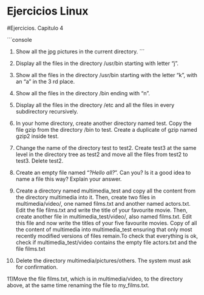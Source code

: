 # Ejercicios Linux

#Ejercicios. Capitulo 4

´´´console
1) Show all the jpg pictures in the current directory.
´´´

2) Display all the files in the directory /usr/bin starting with letter “j”.


3) Show all the files in the directory /usr/bin starting with the letter “k”, with an “a” 
in the 3 rd place.


4) Show all the files in the directory /bin ending with “n”.


5) Display all the files in the directory /etc and all the files in every subdirectory
recursively.

6) In your home directory, create another directory named test. Copy the file gzip from
the directory /bin to test. Create a duplicate of gzip named gzip2 inside test.


7) Change the name of the directory test to test2. Create test3 at the same level in
the directory tree as test2 and move all the files from test2 to test3. Delete test2.


8) Create an empty file named “*?Hello all?*”. Can you? Is it a good idea to name a file
this way? Explain your answer.


9) Create a directory named multimedia_test and copy all the content from the
directory multimedia into it. Then, create two files in multimedia/video/, one
named films.txt and another named actors.txt. Edit the file films.txt and write
the title of your favourite movie. Then, create another file in multimedia_test/video/,
also named films.txt. Edit this file and now write the titles of your five favourite movies.
Copy of all the content of multimedia into multimedia_test ensuring that
only most recently modified versions of files remain.To check that
everything is ok, check if multimedia_test/video contains the empty file
actors.txt and the file films.txt

10) Delete the directory multimedia/pictures/others. The system must ask for
confirmation.

11)Move the file films.txt, which is in multimedia/video, to the directory above,
at the same time renaming the file to my_films.txt.

